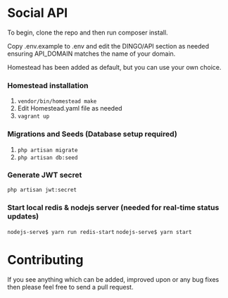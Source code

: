 # Social API

To begin, clone the repo and then run composer install.

Copy .env.example to .env and edit the DINGO/API section as needed ensuring API_DOMAIN matches the name of your domain.

Homestead has been added as default, but you can use your own choice.

### Homestead installation

1.  `vendor/bin/homestead make`
2.  Edit Homestead.yaml file as needed
3.  `vagrant up`

### Migrations and Seeds (Database setup required)

1.  `php artisan migrate`
2.  `php artisan db:seed`

### Generate JWT secret

`php artisan jwt:secret`

### Start local redis & nodejs server (needed for real-time status updates)

`nodejs-serve$ yarn run redis-start`
`nodejs-serve$ yarn start`

# Contributing

If you see anything which can be added, improved upon or any bug fixes then
please feel free to send a pull request.
